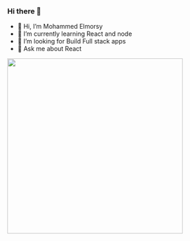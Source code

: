 ### Hi there 👋

- 🔭 Hi, I’m Mohammed Elmorsy
- 🌱 I’m currently learning React and node
- 🤔 I’m looking for Build Full stack apps 
- 💬 Ask me about React
<img src="[https://github-readme-stats.vercel.app/api?username=YOUR_USERNAME&show_icons=true&theme=ADD_THEME_HERE](https://cdn.worldvectorlogo.com/logos/logo-javascript.svg)https://cdn.worldvectorlogo.com/logos/logo-javascript.svg" width="400">
